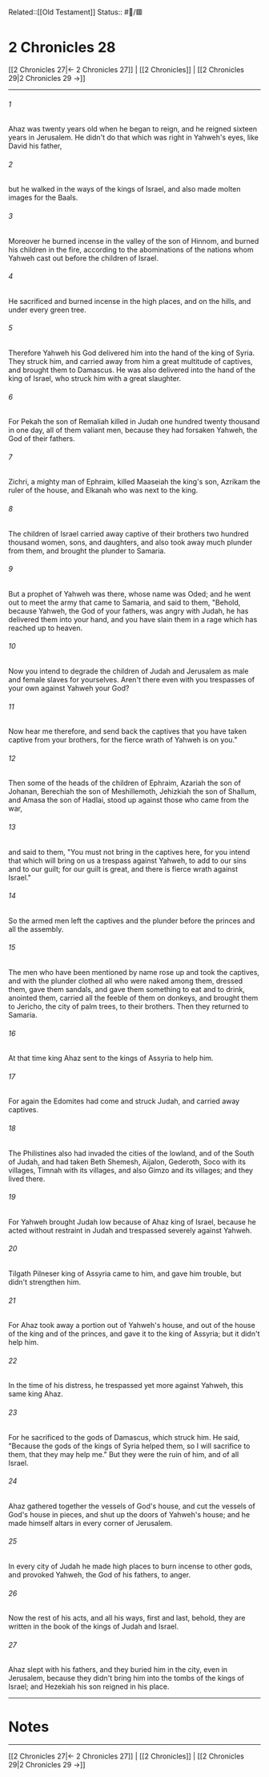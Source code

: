 Related::[[Old Testament]]
Status:: #📖/🟥
# 2 Chronicles 28

[[2 Chronicles 27|← 2 Chronicles 27]] | [[2 Chronicles]] | [[2 Chronicles 29|2 Chronicles 29 →]]
***



###### 1 
Ahaz was twenty years old when he began to reign, and he reigned sixteen years in Jerusalem. He didn't do that which was right in Yahweh's eyes, like David his father, 

###### 2 
but he walked in the ways of the kings of Israel, and also made molten images for the Baals. 

###### 3 
Moreover he burned incense in the valley of the son of Hinnom, and burned his children in the fire, according to the abominations of the nations whom Yahweh cast out before the children of Israel. 

###### 4 
He sacrificed and burned incense in the high places, and on the hills, and under every green tree. 

###### 5 
Therefore Yahweh his God delivered him into the hand of the king of Syria. They struck him, and carried away from him a great multitude of captives, and brought them to Damascus. He was also delivered into the hand of the king of Israel, who struck him with a great slaughter. 

###### 6 
For Pekah the son of Remaliah killed in Judah one hundred twenty thousand in one day, all of them valiant men, because they had forsaken Yahweh, the God of their fathers. 

###### 7 
Zichri, a mighty man of Ephraim, killed Maaseiah the king's son, Azrikam the ruler of the house, and Elkanah who was next to the king. 

###### 8 
The children of Israel carried away captive of their brothers two hundred thousand women, sons, and daughters, and also took away much plunder from them, and brought the plunder to Samaria. 

###### 9 
But a prophet of Yahweh was there, whose name was Oded; and he went out to meet the army that came to Samaria, and said to them, "Behold, because Yahweh, the God of your fathers, was angry with Judah, he has delivered them into your hand, and you have slain them in a rage which has reached up to heaven. 

###### 10 
Now you intend to degrade the children of Judah and Jerusalem as male and female slaves for yourselves. Aren't there even with you trespasses of your own against Yahweh your God? 

###### 11 
Now hear me therefore, and send back the captives that you have taken captive from your brothers, for the fierce wrath of Yahweh is on you." 

###### 12 
Then some of the heads of the children of Ephraim, Azariah the son of Johanan, Berechiah the son of Meshillemoth, Jehizkiah the son of Shallum, and Amasa the son of Hadlai, stood up against those who came from the war, 

###### 13 
and said to them, "You must not bring in the captives here, for you intend that which will bring on us a trespass against Yahweh, to add to our sins and to our guilt; for our guilt is great, and there is fierce wrath against Israel." 

###### 14 
So the armed men left the captives and the plunder before the princes and all the assembly. 

###### 15 
The men who have been mentioned by name rose up and took the captives, and with the plunder clothed all who were naked among them, dressed them, gave them sandals, and gave them something to eat and to drink, anointed them, carried all the feeble of them on donkeys, and brought them to Jericho, the city of palm trees, to their brothers. Then they returned to Samaria. 

###### 16 
At that time king Ahaz sent to the kings of Assyria to help him. 

###### 17 
For again the Edomites had come and struck Judah, and carried away captives. 

###### 18 
The Philistines also had invaded the cities of the lowland, and of the South of Judah, and had taken Beth Shemesh, Aijalon, Gederoth, Soco with its villages, Timnah with its villages, and also Gimzo and its villages; and they lived there. 

###### 19 
For Yahweh brought Judah low because of Ahaz king of Israel, because he acted without restraint in Judah and trespassed severely against Yahweh. 

###### 20 
Tilgath Pilneser king of Assyria came to him, and gave him trouble, but didn't strengthen him. 

###### 21 
For Ahaz took away a portion out of Yahweh's house, and out of the house of the king and of the princes, and gave it to the king of Assyria; but it didn't help him. 

###### 22 
In the time of his distress, he trespassed yet more against Yahweh, this same king Ahaz. 

###### 23 
For he sacrificed to the gods of Damascus, which struck him. He said, "Because the gods of the kings of Syria helped them, so I will sacrifice to them, that they may help me." But they were the ruin of him, and of all Israel. 

###### 24 
Ahaz gathered together the vessels of God's house, and cut the vessels of God's house in pieces, and shut up the doors of Yahweh's house; and he made himself altars in every corner of Jerusalem. 

###### 25 
In every city of Judah he made high places to burn incense to other gods, and provoked Yahweh, the God of his fathers, to anger. 

###### 26 
Now the rest of his acts, and all his ways, first and last, behold, they are written in the book of the kings of Judah and Israel. 

###### 27 
Ahaz slept with his fathers, and they buried him in the city, even in Jerusalem, because they didn't bring him into the tombs of the kings of Israel; and Hezekiah his son reigned in his place.

---
# Notes


***
[[2 Chronicles 27|← 2 Chronicles 27]] | [[2 Chronicles]] | [[2 Chronicles 29|2 Chronicles 29 →]]
